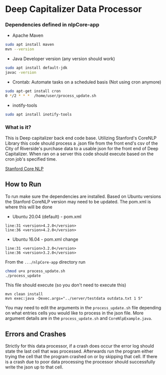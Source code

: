 # Deep Capitalizer Data Processor
### Dependencies defined in nlpCore-app
* Apache Maven
```bash
sudo apt install maven
mvn --version
```
* Java Developer version (any version should work)
```bash
sudo apt install default-jdk
javac -version
```
* Crontab: Automate tasks on a scheduled basis (Not using cron anymore)
```bash
sudo apt-get install cron
0 */2 * * *  /home/user/process_update.sh
```

* inotify-tools
```bash
sudo apt install inotify-tools
```


### What is it?
This is Deep capitalizer back end code base. Utilizing Stanford's CoreNLP Library this code should process a .json file from the front end's csv of the City of Riverside's purchase data to a usable json for the front end of Deep Capitalizer. When ran on a server this code should execute based on the cron job's specified time.

[Stanford Core NLP](https://stanfordnlp.github.io/CoreNLP/)

## How to Run
To run make sure the dependencies are installed. Based on Ubuntu versions the Stanford CoreNLP version may need to be updated. The pom.xml is where this will be done
* Ubuntu 20.04 (default) - pom.xml 
```
line:31 <version>4.2.0</version>
line:36 <version>4.2.0</version>
```
* Ubuntu 16.04 - pom.xml change 
```
line:31 <version>3.2.0</version>
line:36 <version>3.2.0</version>
```

From the ```.../nlpCore-app``` directory run
```bash
chmod u+x process_update.sh
./process_update
```
This file should execute (so you don't need to execute this)
```
mvn clean install
mvn exec:java -Dexec.args="../server/testdata outdata.txt 1 5"
```

You may need to edit the arguments in the ```process_update.sh``` file depending on what entries cells you would like to process in the json file. More argument details are in the ```process_update.sh``` and ```CoreNlpExample.java```.

## Errors and Crashes
Strictly for this data processor, if a crash does occur the error log should state the last cell that was processed. Afterwards run the program either trying the cell that the program crashed on or by skipping that cell. If there is a crash due to poor data processing the processor should successfully write the json up to that cell.
